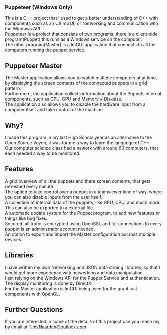 ### Puppeteer (Windows Only) 

This is a C++ project that I used to get a better understanding of C++ with components such as an UI(ImGUI) or Networking and communication with the Windows API.  
Puppeteer is a project that consists of two programs, there is a client-side program(Puppet) this runs as a Windows service on the computer.   
The other program(Master) is a ImGUI application that connects to all the computers running the puppet service.  

## Puppeteer Master
The Master application allows you to watch multiple computers at at time, by displaying the screen contents of the connected puppets in a grid pattern.  
Furthermore, the application collects information about the Puppets internal components, such as CPU, GPU and Memory + Disksize.  
The application also allows you to disable the hardware input from a computer itself and take control of the machine.  

## Why? 
I made this program in my last High School year as an alternative to the Open Source Veyon, it was for me a way to learn the languege of C++.  
Our computer science class had a nework with around 60 computers, that each needed a way to be monitored.  

## Features
A grid overview of all the puppets and there screen contents, that gets refreshed every minute.  
The option to take control over a puppet in a teamviewer kind of way, where you can also disable inputs from the user itself.  
A collection of internal data of the puppets, like GPU, CPU, and much more. This can also be exported to a external file.  
A automatic update system for the Puppet program, to add new features or things like bug fixes.  
Secured, all trafic is encrypted using OpenSSL and for connections to every puppet is an administrator account needed.  
An option to export and import the Master configuration accross multiple devices.  

## Libraries 
I have written my own Networking and JSON data stroing libraries, so that I would get more experience with networking and data manipulation.  
I am relying on the Windows API for the Puppet Service and authentication. The display monitoring is done by DirectX.  
For the Master application is ImGUI being used for the graphical components with OpenGL.  

## Further Questions 
If you are interested in some of the details of this project can you reach my by email at TimvNaarden@outlook.com  
